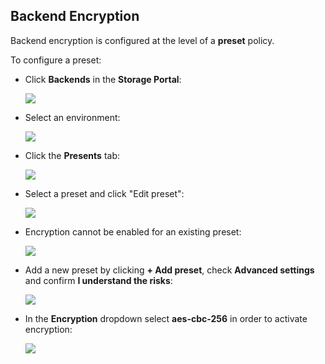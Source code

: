 ## Backend Encryption

Backend encryption is configured at the level of a **preset** policy.

To configure a preset:

- Click **Backends** in the **Storage Portal**:

  ![](backends.png)

- Select an environment:

  ![](environment.png)

- Click the **Presents** tab:

  ![](presets.png)

- Select a preset and click "Edit preset":

  ![](preset.png)

- Encryption cannot be enabled for an existing preset:

  ![](edit-preset.png)

- Add a new preset by clicking **+ Add preset**, check **Advanced settings** and confirm **I understand the risks**:

  ![](understand-risks.png)

- In the **Encryption** dropdown select **aes-cbc-256** in order to activate encryption:

  ![](add-preset.png)
